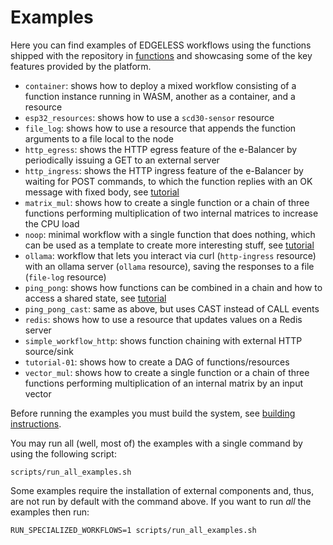 # Examples

Here you can find examples of EDGELESS workflows using the functions shipped
with the repository in [functions](../functions/) and showcasing some of the key
features provided by the platform.

- `container`: shows how to deploy a mixed workflow consisting of a function instance running in WASM, another as a container, and a resource
- `esp32_resources`: shows how to use a `scd30-sensor` resource
- `file_log`: shows how to use a resource that appends the function arguments to a file local to the node
- `http_egress`: shows the HTTP egress feature of the e-Balancer by periodically issuing a GET to an external server
- `http_ingress`: shows the HTTP ingress feature of the e-Balancer by waiting for POST commands, to which the function replies with an OK message with fixed body, see [tutorial](http_ingress/README.md)
- `matrix_mul`: shows how to create a single function or a chain of three functions performing multiplication of two internal matrices to increase the CPU load
- `noop`: minimal workflow with a single function that does nothing, which can be used as a template to create more interesting stuff, see [tutorial](noop/README.md)
- `ollama`: workflow that lets you interact via curl (`http-ingress` resource) with an ollama server (`ollama` resource), saving the responses to a file (`file-log` resource)
- `ping_pong`: shows how functions can be combined in a chain and how to access a shared state, see [tutorial](ping_pong/README.md)
- `ping_pong_cast`: same as above, but uses CAST instead of CALL events
- `redis`: shows how to use a resource that updates values on a Redis server
- `simple_workflow_http`: shows function chaining with external HTTP source/sink
- `tutorial-01`: shows how to create a DAG of functions/resources
- `vector_mul`: shows how to create a single function or a chain of three functions performing multiplication of an internal matrix by an input vector

Before running the examples you must build the system, see [building instructions](../BUILDING.md).

You may run all (well, most of) the examples with a single command by using
the following script:

```shell
scripts/run_all_examples.sh
```

Some examples require the installation of external components and, thus, are
not run by default with the command above.
If you want to run *all* the examples then run:

```shell
RUN_SPECIALIZED_WORKFLOWS=1 scripts/run_all_examples.sh
```